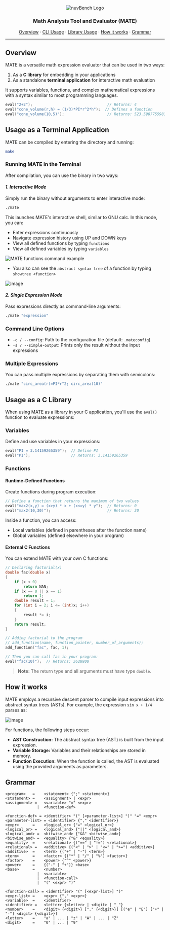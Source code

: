 <p align="center">
    <img src="https://github.com/user-attachments/assets/e3084dbb-7599-4416-aa6a-5e38039fe016" alt="nuvBench Logo" />
    <h3 align="center">Math Analysis Tool and Evaluator (MATE)</h3>
    <p align="center">
        <a href="#overview">Overview</a> &#183;
        <a href="#usage-as-a-terminal-application">CLI Usage</a> &#183;
        <a href="#usage-as-a-c-library">Library Usage</a> &#183;
        <a href="#how-it-works">How it works</a> &#183;
        <a href="#grammar">Grammar</a>
    </p>
</p>

---

## Overview
MATE is a versatile math expression evaluator that can be used in two ways:
1. As a **C library** for embedding in your applications
2. As a standalone **terminal application** for interactive math evaluation

It supports variables, functions, and complex mathematical expressions with a syntax similar to most programming languages.

```c
eval("2+2");                                 // Returns: 4
eval("cone_volume(r,h) = (1/3)*PI*r^2*h");  // Defines a function
eval("cone_volume(10,5)");                   // Returns: 523.59877559833330
```

## Usage as a Terminal Application

MATE can be compiled by entering the directory and running:
```bash
make
```

### Running MATE in the Terminal

After compilation, you can use the binary in two ways:

#### ***1. Interactive Mode***
Simply run the binary without arguments to enter interactive mode:
```bash
./mate
```

This launches MATE's interactive shell, similar to GNU calc. In this mode, you can:
- Enter expressions continuously
- Navigate expression history using UP and DOWN keys
- View all defined functions by typing `functions`
- View all defined variables by typing `variables`

![MATE functions command example](https://github.com/user-attachments/assets/e85d3580-1202-40e7-a663-e8e53d3274a0)

- You also can see the `abstract syntax tree` of a function by typing `showtree <function>`

![image](https://github.com/user-attachments/assets/990e5003-a40e-4dec-84c9-260880f1af25)


#### ***2. Single Expression Mode***
Pass expressions directly as command-line arguments:
```bash
./mate "expression"
```

### Command Line Options
- `-c / --config`: Path to the configuration file (default: `.mateconfig`)
- `-s / --simple-output`: Prints only the result without the input expressions

### Multiple Expressions
You can pass multiple expressions by separating them with semicolons:

```bash
./mate "circ_area(r)=PI*r^2; circ_area(10)"
```

## Usage as a C Library

When using MATE as a library in your C application, you'll use the `eval()` function to evaluate expressions:

### Variables
Define and use variables in your expressions:

```c
eval("PI = 3.14159265359");  // Define PI
eval("PI");                  // Returns: 3.14159265359
```

### Functions

#### Runtime-Defined Functions
Create functions during program execution:

```c
// Define a function that returns the maximum of two values
eval("max2(x,y) = (x>y) * x + (x<=y) * y");  // Returns: 0
eval("max2(10,30)");                         // Returns: 30
```

Inside a function, you can access:
- Local variables (defined in parentheses after the function name)
- Global variables (defined elsewhere in your program)

#### External C Functions
You can extend MATE with your own C functions:

```c
// Declaring factorial(x)
double fac(double x)
{
    if (x < 0)
        return NAN;
    if (x == 0 || x == 1)
        return 1;
    double result = 1;
    for (int i = 2; i <= (int)x; i++)
    {
        result *= i;
    }
    return result;
}

// Adding factorial to the program
// add_function(name, function_pointer, number_of_arguments);
add_function("fac", fac, 1);

// Then you can call fac in your program:
eval("fac(10)");  // Returns: 3628800
```

> **Note:** The return type and all arguments must have type `double`.

## How it works
MATE employs a recursive descent parser to compile input expressions into abstract syntax trees (ASTs). For example, the expression `sin x + 1/4` parses as:

![image](https://github.com/user-attachments/assets/1262d940-2019-4617-9d2c-98dee0f8ec31)

For functions, the following steps occur:
- **AST Construction:** The abstract syntax tree (AST) is built from the input expression.
- **Variable Storage:** Variables and their relationships are stored in memory.
- **Function Execution:** When the function is called, the AST is evaluated using the provided arguments as parameters.

## Grammar

```
<program>   =    <statement> {";" <statement>}
<statement> =    <assignment> | <expr>
<assignment> =   <variable> "=" <expr>
              |  <function-def>

<function-def> = <identifier> "(" [<parameter-list>] ")" "=" <expr>
<parameter-list> = <identifier> {"," <identifier>}
<expr>      =    <logical_or> {"=" <logical_or>}
<logical_or> =   <logical_and> {"||" <logical_and>}
<logical_and> =  <bitwise_and> {"&&" <bitwise_and>}
<bitwise_and> =  <equality> {"&" <equality>}
<equality>  =    <relational> {("==" | "!=") <relational>}
<relational> =   <additive> {("<" | ">" | "<=" | ">=") <additive>}
<additive>  =    <term> {("+" | "-") <term>}
<term>      =    <factor> {("*" | "/" | "%") <factor>}
<factor>    =    <power> {"^" <power>}
<power>     =    {("-" | "+")} <base>
<base>      =    <number>
              |  <variable>
              |  <function-call>
              |  "(" <expr> ")"

<function-call> = <identifier> "(" [<expr-list>] ")"
<expr-list> =    <expr> {"," <expr>}
<variable>  =    <identifier>
<identifier> =   <letter> {<letter> | <digit> | "_"}
<number>    =    <digit> {<digit>} ["." {<digit>}] [("e" | "E") ["+" | "-"] <digit> {<digit>}]
<letter>    =    "a" | ... | "z" | "A" | ... | "Z"
<digit>     =    "0" | ... | "9"
```
